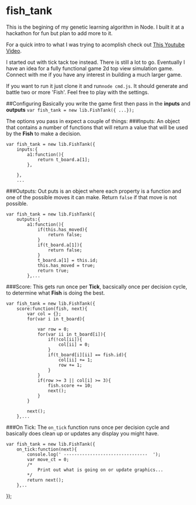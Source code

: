 fish_tank
=========
This is the begining of my genetic learning algorithm in Node. I built it at a hackathon for fun but plan to add more to it.

For a quick intro to what I was trying to acomplish check out [This Youtube Video](https://www.youtube.com/watch?v=GvEywP8t12I). 

I started out with tick tack toe instead. There is still a lot to go. Eventually I have an idea for a fully functional game 2d top view simulation game. Connect with me if you have any interest in building a much larger game.

If you want to run it just clone it and run`node cmd.js`. It should generate and battle two or more 'Fish'. Feel free to play with the settings.

##Configuring
Basically you write the game first then pass in the **inputs** and **outputs**
` var fish_tank = new lib.FishTank({ ...}); `

The options you pass in expect a couple of things:
###Inputs:
An object that contains a number of functions that will return a value that will be used by the **Fish** to make a decision.
```
var fish_tank = new lib.FishTank({
    inputs:{
        a1:function(){
            return t_board.a[1];
        },
        
    },
    ... 
```

###Outputs:
Out puts is an object where each property is a function and one of the possible moves it can make. Return `false` if that move is not possible.

```
var fish_tank = new lib.FishTank({
    outputs:{
        a1:function(){
            if(this.has_moved){
                return false;
            }
            if(t_board.a[1]){
                return false;
            }
            t_board.a[1] = this.id;
            this.has_moved = true;
            return true;
        },... 
```
        
        
###Score:
This gets run once per **Tick**, bacsically once per decision cycle, to determine what **Fish** is doing the best.
```
var fish_tank = new lib.FishTank({
    score:function(fish, next){
        var col = {};
        for(var i in t_board){

            var row = 0;
            for(var ii in t_board[i]){
                if(!col[ii]){
                    col[ii] = 0;
                }
                if(t_board[i][ii] == fish.id){
                    col[ii] += 1;
                    row += 1;
                }
            }
            if(row >= 3 || col[i] >= 3){
                fish.score += 10;
                next();
            }
        }

        next();
    },...
```

###On Tick:
The `on_tick` function runs once per decision cycle and basically does clean up or updates any display you might have.


```
var fish_tank = new lib.FishTank({
    on_tick:function(next){
        console.log(' --------------------------------  ');
        var move_ct = 0;
        /*
            Print out what is going on or update graphics...
        */
        return next();
    },..
```

});

